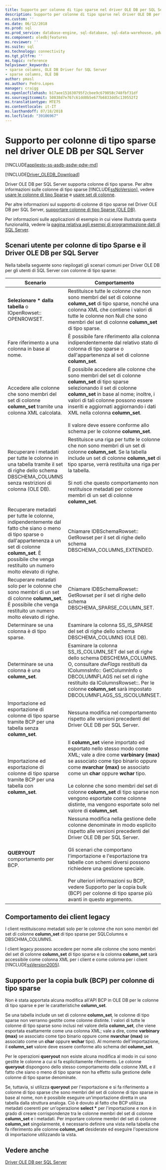 ```yaml
---
title: Supporto per colonne di tipo sparse nel driver OLE DB per SQL Server | Microsoft Docs
description: Supporto per colonne di tipo sparse nel driver OLE DB per SQL Server
ms.custom: ''
ms.date: 06/12/2018
ms.prod: sql
ms.prod_service: database-engine, sql-database, sql-data-warehouse, pdw
ms.component: oledb|features
ms.reviewer: ''
ms.suite: sql
ms.technology: connectivity
ms.tgt_pltfrm: ''
ms.topic: reference
helpviewer_keywords:
- sparse columns, OLE DB Driver for SQL Server
- sparse columns, OLE DB
author: pmasl
ms.author: Pedro.Lopes
manager: craigg
ms.openlocfilehash: b17aee151630795f2cbee9c679058c748fbf31df
ms.sourcegitcommit: 50838d7e767c61dd0b5e677b6833dd5c139552f2
ms.translationtype: MTE75
ms.contentlocale: it-IT
ms.lasthandoff: 07/18/2018
ms.locfileid: "39106967"
---
```

# <a name="sparse-columns-support-in-ole-db-driver-for-sql-server"></a>Supporto per colonne di tipo sparse nel driver OLE DB per SQL Server
[!INCLUDE[appliesto-ss-asdb-asdw-pdw-md](../../../includes/appliesto-ss-asdb-asdw-pdw-md.md)]

[!INCLUDE[Driver_OLEDB_Download](../../../includes/driver_oledb_download.md)]

  Driver OLE DB per SQL Server supporta colonne di tipo sparse. Per altre informazioni sulle colonne di tipo sparse [!INCLUDE[ssNoVersion](../../../includes/ssnoversion-md.md)], vedere [usare le colonne di tipo Sparse](../../../relational-databases/tables/use-sparse-columns.md) e [usare set di colonne](../../../relational-databases/tables/use-column-sets.md).  
  
 Per altre informazioni sul supporto di colonne di tipo sparse nel Driver OLE DB per SQL Server, [supportare colonne di tipo Sparse &#40;OLE DB&#41;](../../oledb/ole-db/sparse-columns-support-ole-db.md).  
  
 Per informazioni sulle applicazioni di esempio in cui viene illustrata questa funzionalità, vedere la [pagina relativa agli esempi di programmazione dati di SQL Server](http://msftdpprodsamples.codeplex.com/).  
  
## <a name="user-scenarios-for-sparse-columns-and-ole-db-driver-for-sql-server"></a>Scenari utente per colonne di tipo Sparse e il Driver OLE DB per SQL Server  
 Nella tabella seguente sono riepilogati gli scenari comuni per Driver OLE DB per gli utenti di SQL Server con colonne di tipo sparse:  
  
|Scenario|Comportamento|  
|--------------|--------------|  
|**Selezionare \* dalla tabella** o IOpenRowset:: OPENROWSET.|Restituisce tutte le colonne che non sono membri del set di colonne **column_set** di tipo sparse, nonché una colonna XML che contiene i valori di tutte le colonne non Null che sono membri del set di colonne **column_set** di tipo sparse.|  
|Fare riferimento a una colonna in base al nome.|È possibile fare riferimento alla colonna indipendentemente dal relativo stato di colonna di tipo sparse o dall'appartenenza al set di colonne **column_set**.|  
|Accedere alle colonne che sono membri del set di colonne **column_set** tramite una colonna XML calcolata.|È possibile accedere alle colonne che sono membri del set di colonne **column_set** di tipo sparse selezionando il set di colonne **column_set** in base al nome; inoltre, i valori di tali colonne possono essere inseriti e aggiornati aggiornando i dati XML nella colonna **column_set**.<br /><br /> Il valore deve essere conforme allo schema per le colonne **column_set**.|  
|Recuperare i metadati per tutte le colonne in una tabella tramite il set di righe dello schema DBSCHEMA_COLUMNS senza restrizioni di colonna (OLE DB).|Restituisce una riga per tutte le colonne che non sono membri di un set di colonne **column_set**. Se la tabella include un set di colonne **column_set** di tipo sparse, verrà restituita una riga per la tabella.<br /><br /> Si noti che questo comportamento non restituisce metadati per colonne membri di un set di colonne **column_set**.|  
|Recuperare metadati per tutte le colonne, indipendentemente dal fatto che siano o meno di tipo sparse o dall'appartenenza a un set di colonne **column_set**. È possibile che venga restituito un numero molto elevato di righe.|Chiamare IDBSchemaRowset:: GetRowset per il set di righe dello schema DBSCHEMA_COLUMNS_EXTENDED.|  
|Recuperare metadati solo per le colonne che sono membri di un set di colonne **column_set**. È possibile che venga restituito un numero molto elevato di righe.|Chiamare IDBSchemaRowset:: GetRowset per il set di righe dello schema DBSCHEMA_SPARSE_COLUMN_SET.|  
|Determinare se una colonna è di tipo sparse.|Esaminare la colonna SS_IS_SPARSE del set di righe dello schema DBSCHEMA_COLUMNS (OLE DB).|  
|Determinare se una colonna è una **column_set**.|Esaminare la colonna SS_IS_COLUMN_SET del set di righe dello schema DBSCHEMA_COLUMNS. O, consultare *dwFlags* restituiti da IColumnsInfo:: GetColumnInfo o DBCOLUMNFLAGS nel set di righe restituito da IColumnsRowset::. Per le colonne **column_set** sarà impostato DBCOLUMNFLAGS_SS_ISCOLUMNSET.|  
|Importazione ed esportazione di colonne di tipo sparse tramite BCP per una tabella senza **column_set**.|Nessuna modifica nel comportamento rispetto alle versioni precedenti del Driver OLE DB per SQL Server.|  
|Importazione ed esportazione di colonne di tipo sparse tramite BCP per una tabella con **column_set**.|Il **column_set** viene importato ed esportato nello stesso modo come XML; vale a dire come **varbinary (max)** se associato come tipo binario oppure come **nvarchar (max)** se associato come un **char** oppure **wchar** tipo.<br /><br /> Le colonne che sono membri del set di colonne **column_set** di tipo sparse non vengono esportate come colonne distinte, ma vengono esportate solo nel valore di **column_set**.|  
|**QUERYOUT** comportamento per BCP.|Nessuna modifica nella gestione delle colonne denominate in modo esplicito rispetto alle versioni precedenti del Driver OLE DB per SQL Server.<br /><br /> Gli scenari che comportano l'importazione e l'esportazione tra tabelle con schemi diversi possono richiedere una gestione speciale.<br /><br /> Per ulteriori informazioni su BCP, vedere Supporto per la copia bulk (BCP) per colonne di tipo sparse più avanti in questo argomento.|  
  
## <a name="down-level-client-behavior"></a>Comportamento dei client legacy  
 I client restituiscono metadati solo per le colonne che non sono membri del set di colonne **column_set** di tipo sparse per SQLColumns e DBSCHMA_COLUMNS.
  
 I client legacy possono accedere per nome alle colonne che sono membri del set di colonne **column_set** di tipo sparse e la colonna **column_set** sarà accessibile come colonna XML per i client e come colonna per i client [!INCLUDE[ssVersion2005](../../../includes/ssversion2005-md.md)].  
  
## <a name="bulk-copy-bcp-support-for-sparse-columns"></a>Supporto per la copia bulk (BCP) per colonne di tipo sparse  
 Non è stata apportata alcuna modifica all'API BCP in OLE DB per le colonne di tipo sparse e per le caratteristiche **column_set**.  
  
 Se una tabella include un set di colonne **column_set**, le colonne di tipo sparse non verranno gestite come colonne distinte. I valori di tutte le colonne di tipo sparse sono inclusi nel valore della **column_set**, che viene esportata esattamente come una colonna XML; vale a dire, come **varbinary (max)** se associato come tipo binario oppure come  **nvarchar (max)** se associato come un **char** oppure **wchar** tipo). Al momento dell'importazione, il **column_set** valore deve essere conforme allo schema del **column_set**.  
  
 Per le operazioni **queryout** non esiste alcuna modifica al modo in cui sono gestite le colonne a cui si fa esplicitamente riferimento. Le colonne **queryout** dispongono dello stesso comportamento delle colonne XML e il fatto che siano o meno di tipo sparse non ha effetto sulla gestione delle colonne di tipo sparse denominate.  
  
 Se, tuttavia, si utilizza **queryout** per l'esportazione e si fa riferimento a colonne di tipo sparse che sono membri del set di colonne di tipo sparse in base al nome, non è possibile eseguire un'importazione diretta in una tabella dalla struttura analoga. Ciò è dovuto al fatto che BCP utilizza metadati coerenti per un'operazione  **select \*** per l'importazione e non è in grado di creare corrispondenze tra le colonne membri del set di colonne **column_set** e i metadati. Per importare colonne membri del set di colonne **column_set** singolarmente, è necessario definire una vista nella tabella che fa riferimento alle colonne **column_set** desiderate ed eseguire l'operazione di importazione utilizzando la vista.  
  
## <a name="see-also"></a>Vedere anche  
 [Driver OLE DB per SQL Server](../../oledb/oledb-driver-for-sql-server.md)  
  
  
